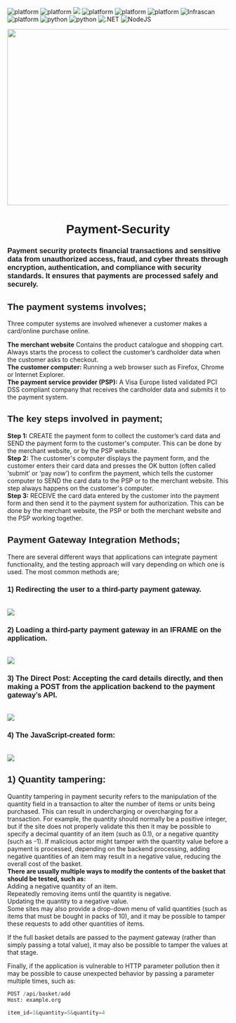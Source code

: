 ![platform](https://img.shields.io/badge/PCI-DSS-blue)
![platform](https://img.shields.io/badge/Payment-Gateway-purple)
![](https://img.shields.io/badge/Threat%20Model-STRIDE,%20IriusRisk-yellow)
![platform](https://img.shields.io/badge/Proxy-OWASP%20ZAP,%20Burpsuite-green)
![platform](https://img.shields.io/badge/EKS-kubescape,%20kubebench-orange)
![platform](https://img.shields.io/badge/SAST-Fortify,%20Coverity,%20BlackDuck,%20GitSec,%20Checkov-orange)
![Infrascan](https://img.shields.io/badge/InfraScan-Nessus-orange)
![platform](https://img.shields.io/static/v1?label=Platform&message=OS:%20Windows%20/%20Linux&color=yellow)
![python](https://img.shields.io/badge/python-green.svg?logo=python&labelColor=yellow)
![python](https://img.shields.io/badge/Java-orange.svg?logo=oracle&labelColor=green)
![.NET](https://img.shields.io/badge/.NET-green.svg?logo=.NET&labelColor=yellow)
![NodeJS](https://img.shields.io/badge/NodeJS-blue.svg?logo=Node.JS&labelColor=orange) 

<!-- GIF -->
<img align="center" height="400" width="800" src="https://github.com/madhucnghubphilips/Payment-Security/blob/main/resources/Secure%20Payment.png"/>
<!-- Header Section -->
<h1 align="center"><font face="Arial">Payment-Security</font></h1>
<h3 align="left"><font face="Arial">Payment security protects financial transactions and sensitive data from unauthorized access, fraud, and cyber threats through encryption, authentication, and compliance with security standards. It ensures that payments are processed safely and securely.</font></h3>

<h2 align="left"><font face="Arial">The payment systems involves;</font></h2> 
Three computer systems are involved whenever a customer makes a card/online purchase online. <br>

**The merchant website** 
Contains the product catalogue and shopping cart. Always starts the process to collect the customer’s cardholder data when the customer asks to checkout. <br>
**The customer computer:**
Running a web browser such as Firefox, Chrome or Internet Explorer. <br>
**The payment service provider (PSP):**
A Visa Europe listed validated PCI DSS compliant company that receives the cardholder data and submits it to the payment system. <br>

<h2 align="left"><font face="Arial">The key steps involved in payment;</font></h2>

**Step 1:** CREATE the payment form to collect the customer’s card data and SEND the payment form to the customer's computer. This can be done by the merchant website, or by the PSP website. <br>
**Step 2:** The customer's computer displays the payment form, and the customer enters their card data and presses the OK button (often called ‘submit’ or ‘pay now’) to confirm the payment, which tells the customer computer to SEND the card data to the PSP or to the merchant website. This step always happens on the customer's computer. <br>
**Step 3:** RECEIVE the card data entered by the customer into the payment form and then send it to the payment system for authorization. This can be done by the merchant website, the PSP or both the merchant website and the PSP working together. <br>






<h2 align="left"><font face="Arial">Payment Gateway Integration Methods;</font></h2>
There are several different ways that applications can integrate payment functionality, and the testing approach will vary depending on which one is used. The most common methods are; <br>
<h3 align="left"><font face="Arial">1) Redirecting the user to a third-party payment gateway.</font></h3> <br>
   <img align="center" src="https://github.com/madhucnghubphilips/Payment-Security/blob/main/resources/1%20The%20Redirect%20Process.JPG" /> <br>
<h3 align="left"><font face="Arial">2) Loading a third-party payment gateway in an IFRAME on the application.</font></h3> <br>
   <img align="center" src="https://github.com/madhucnghubphilips/Payment-Security/blob/main/resources/2%20The%20IFRAME.JPG" /> <br>
<h3 align="left"><font face="Arial">3) The Direct Post: Accepting the card details directly, and then making a POST from the application backend to the payment gateway’s API.</font></h3> <br>
   <img align="center" src="https://github.com/madhucnghubphilips/Payment-Security/blob/main/resources/3%20The%20Direct%20Post.JPG" /> <br>
<h3 align="left"><font face="Arial">4) The JavaScript-created form:</font></h3> <br>
   <img align="center" src="https://github.com/madhucnghubphilips/Payment-Security/blob/main/resources/4%20The%20JavaScript%20Created%20Form.JPG" /> <br>


## <h2 align="left"><font face="Arial">1) Quantity tampering:</font></h2> 
Quantity tampering in payment security refers to the manipulation of the quantity field in a transaction to alter the number of items or units being purchased. This can result in undercharging or overcharging for a transaction. 
For example, the quantity should normally be a positive integer, but if the site does not properly validate this then it may be possible to specify a decimal quantity of an item (such as 0.1), or a negative quantity (such as -1). If malicious actor might tamper with the quantity value before a payment is processed, depending on the backend processing, adding negative quantities of an item may result in a negative value, reducing the overall cost of the basket.<br>
**There are usually multiple ways to modify the contents of the basket that should be tested, such as:** <br>
Adding a negative quantity of an item.<br>
Repeatedly removing items until the quantity is negative.<br>
Updating the quantity to a negative value.<br>
Some sites may also provide a drop-down menu of valid quantities (such as items that must be bought in packs of 10), and it may be possible to tamper these requests to add other quantities of items.<br>

If the full basket details are passed to the payment gateway (rather than simply passing a total value), it may also be possible to tamper the values at that stage.<br>

Finally, if the application is vulnerable to HTTP parameter pollution then it may be possible to cause unexpected behavior by passing a parameter multiple times, such as:<br>

```python
POST /api/basket/add
Host: example.org

item_id=1&quantity=5&quantity=4

```



